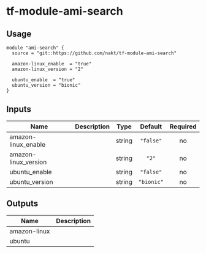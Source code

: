# tf-module-ami-search

## Usage

```
module "ami-search" {
  source = "git::https://github.com/nakt/tf-module-ami-search"

  amazon-linux_enable  = "true"
  amazon-linux_version = "2"

  ubuntu_enable  = "true"
  ubuntu_version = "bionic"
}
```
<!-- BEGINNING OF PRE-COMMIT-TERRAFORM DOCS HOOK -->
## Inputs

| Name | Description | Type | Default | Required |
|------|-------------|:----:|:-----:|:-----:|
| amazon-linux\_enable |  | string | `"false"` | no |
| amazon-linux\_version |  | string | `"2"` | no |
| ubuntu\_enable |  | string | `"false"` | no |
| ubuntu\_version |  | string | `"bionic"` | no |

## Outputs

| Name | Description |
|------|-------------|
| amazon-linux |  |
| ubuntu |  |

<!-- END OF PRE-COMMIT-TERRAFORM DOCS HOOK -->
